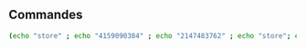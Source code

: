 ## Commandes

```bash
(echo "store" ; echo "4159090384" ; echo "2147483762" ; echo "store"; echo "4160264172" ; echo "116" ; echo "quit"; cat) | ./level07
```

